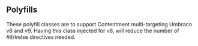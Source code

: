 ﻿## Polyfills

These polyfill classes are to support Contentment multi-targeting Umbraco v8 and v9.
Having this class injected for v8, will reduce the number of #if/#else directives needed.

